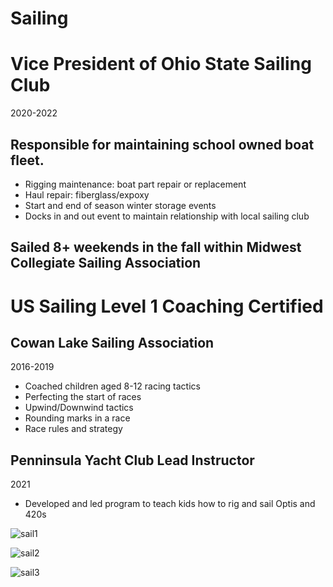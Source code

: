 # Sailing

# Vice President of Ohio State Sailing Club 
2020-2022

## Responsible for maintaining school owned boat fleet.
- Rigging maintenance: boat part repair or replacement
- Haul repair: fiberglass/expoxy
- Start and end of season winter storage events
- Docks in and out event to maintain relationship with local sailing club

## Sailed 8+ weekends in the fall within Midwest Collegiate Sailing Association

# US Sailing Level 1 Coaching Certified

## Cowan Lake Sailing Association 
2016-2019
- Coached children aged 8-12 racing tactics
- Perfecting the start of races
- Upwind/Downwind tactics
- Rounding marks in a race
- Race rules and strategy

## Penninsula Yacht Club Lead Instructor 
2021
- Developed and led program to teach kids how to rig and sail Optis and 420s

![sail1](https://github.com/user-attachments/assets/380c6662-307b-4faf-9c4f-ac5c59097cfa)

![sail2](https://github.com/user-attachments/assets/a9e8b855-bb78-4861-96a7-2be0b970ebb2)

![sail3](https://github.com/user-attachments/assets/490580a3-c5c0-4cec-8489-64e462f6e13d)
